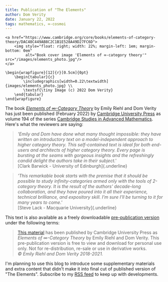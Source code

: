 ```yaml
---
title: Publication of "The Elements"
author: Dom Verity
date: January 22, 2022
tags: mathematics, ∞-cosmoi
---
```


```{=html}
<a href="https://www.cambridge.org/core/books/elements-of-category-theory/DAC48C449AB8C2C1B1E528A49D27FC6D">
    <img style="float: right; width: 22%; margin-left: 1em; margin-bottom: 0em"
         alt="Book cover image 'Elements of ∞-category theory'" src="/images/elements_photo.jpg"/>
</a>
```

```{=latex}
\begin{wrapfigure}[12]{r}[0.5cm]{0pt}
    \begin{tabular}{c}
        \includegraphics[width=0.22\textwidth]{images/elements_photo.jpg} \\
        \textsf{\tiny Image (c) 2022 Dom Verity}
    \end{tabular}
\end{wrapfigure}
```

The book [*Elements of ∞-Category Theory*](https://www.cambridge.org/core/books/elements-of-category-theory/DAC48C449AB8C2C1B1E528A49D27FC6D) by Emily Riehl and Dom Verity has just been published (February 2022) by [Cambridge University Press](https://www.cambridge.org) as volume 194 of the series [Cambridge Studies in Advanced Mathematics](https://www.cambridge.org/core/series/cambridge-studies-in-advanced-mathematics/0A5F361E5A5E9D3EFE58F53613C0D307). Here's what the reviewers are saying:

> *'Emily and Dom have done what many thought impossible: they have written an introductory text on a model-independent approach to higher category theory. This self-contained text is ideal for both end-users and architects of higher category theory. Every page is bursting at the seams with gorgeous insights and the refreshingly candid delight the authors take in their subject.'*\
> [Clark Barwick - University of Edinburgh]{.underline}

<!--more-->

> *'This remarkable book starts with the premise that it should be possible to study infinity-categories armed only with the tools of 2-category theory. It is the result of the authors' decade-long collaboration, and they have poured into it all their experience, technical brilliance, and expository skill. I’m sure I’ll be turning to it for many years to come.'*\
> [Steve Lack - Macquarie University]{.underline}

This text is also available as a freely downloadable [pre-publication version](https://emilyriehl.github.io/files/elements.pdf) under the following terms:

> [This material](https://emilyriehl.github.io/files/elements.pdf) has been published by Cambridge University Press as *Elements of ∞-Category Theory* by Emily Riehl and Dom Verity. This pre-publication version is free to view and download for personal use only. Not for re-distribution, re-sale or use in derivative works.\
> *© Emily Riehl and Dom Verity 2018-2021.*

I'm planning to use this blog to introduce some supplementary materials and extra content that didn't make it into final cut of published version of "The Elements". Subscribe to my [RSS feed](/rss.xml) to keep up with developments.
